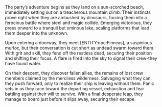 <p>The party’s adventure begins as they land on a sun-scorched beach, immediately setting out on a treacherous mountain climb. Their instincts prove right when they are ambushed by dinosaurs, forcing them into a ferocious battle where steel and magic collide. Emerging victorious, they press onward to a tranquil but ominous lake, scaling platforms that lead them deeper into the unknown.</p>

<p>Upon entering a doorway, they meet [ENTITY:npc:Finneas], a suspicious murloc, but their conversation is cut short as undead swarm toward them. With grit and skill, they fend off the restless dead, securing their position and shifting their focus. A flare is fired into the sky to signal their crew-they have found water.</p>

<p>On their descent, they discover fallen allies, the remains of lost crew members claimed by the merciless wilderness. Salvaging what they can, they push forward, only to realize their ship is leaving without them. Panic sets in as they race toward the departing vessel, exhaustion and fear battling against their will to survive. With a final desperate leap, they manage to board just before it slips away, securing their escape.</p>
